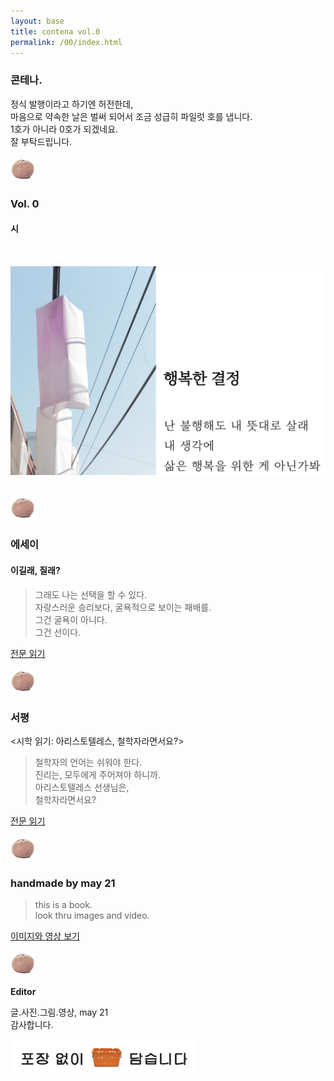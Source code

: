 ```yaml
---
layout: base
title: contena vol.0
permalink: /00/index.html
---
```


### 콘테나. 
  
정식 발행이라고 하기엔 허전한데,  
마음으로 약속한 날은 벌써 되어서 조금 성급히 파일럿 호를 냅니다.  
1호가 아니라 0호가 되겠네요.  
잘 부탁드립니다.  
  
<img src="/images/contena_.png" alt="귤" width="40" />  
  
### Vol. 0  
  
#### 시  
<div style="display: flex;">  
  <img 
  src="/images/happychoice.png" 
  alt="시와 이미지" 
  style="max-width: 100%; height: auto; display: block; margin: 2rem auto;" />
</div>  
  
<img src="/images/contena_.png" alt="귤" width="40" />  
  
### 에세이  
  
#### 이길래, 질래?  

> 그래도 나는 선택을 할 수 있다.  
> 자랑스러운 승리보다, 굴욕적으로 보이는 패배를.  
> 그건 굴욕이 아니다.  
> 그건 선이다.  
  
[전문 읽기](/winlose)  
  
<img src="/images/contena_.png" alt="귤" width="40" />  
  
### 서평  

<시학 읽기: 아리스토텔레스, 철학자라면서요?>  
  
> 철학자의 언어는 쉬워야 한다.  
> 진리는, 모두에게 주어져야 하니까.  
> 아리스토텔레스 선생님은,  
> 철학자라면서요?  
  
[전문 읽기](/poetics)  
  
<img src="/images/contena_.png" alt="귤" width="40" />  
  
### handmade by may 21  
  
> this is a book.  
> look thru images and video.  
  
[이미지와 영상 보기](/scrapbook)  
  
<img src="/images/contena_.png" alt="귤" width="40" />  
  
<b>Editor</b>  
  
글.사진.그림.영상,  may 21  
감사합니다.  
  
<img src="/images/footer.png" alt="포장 없이 담습니다" width="300" />  